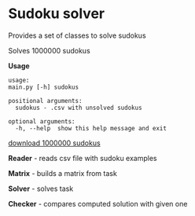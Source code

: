 # Sudoku solver

Provides a set of classes to solve sudokus

Solves 1000000 sudokus

__Usage__

```
usage:
main.py [-h] sudokus

positional arguments:
  sudokus - .csv with unsolved sudokus

optional arguments:
  -h, --help  show this help message and exit
```

[download 1000000 sudokus](https://drive.google.com/file/d/1tH7WqOxoG-9k5lRZlEU4HM_mHh10_HlD/view?usp=sharing)

__Reader__ - reads csv file with sudoku examples

__Matrix__ - builds a matrix from task

__Solver__ - solves task

__Checker__ - compares computed solution with given one
